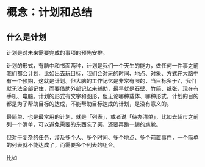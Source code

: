 # 概念：计划和总结

## 什么是计划

计划是对未来需要完成的事项的预先安排。

计划的形式，有脑中和书面两种，计划是我们一个天生的能力，做任何一件事之前我们都会计划，比如出去玩目标，我们会对玩的时间、地点、对象、方式在大脑中有一个预期，这就是计划。但大脑的工作记忆是非常有限的，当目标多于7，我们就无法全部记住，而要借助外部记忆来辅助，最早就是石壁、竹简、纸张，现在有手机、电脑。计划的形式有文字和图形，但无论哪种载体、哪种形式，计划的目的都是为了帮助目标的达成，不能帮助目标达成的计划，是没有意义的。

最简单、也是最常用的计划，就是「列表」，或者说「待办清单」，比如去超市之前列一个清单，可以避免需要的东西忘了买，还要再跑一趟的尴尬。

但对于复杂的任务，涉及多个人、多个时间、多个地点、多个前置事件，一个简单的列表就不能达成了，而需要多个列表的组合。

比如